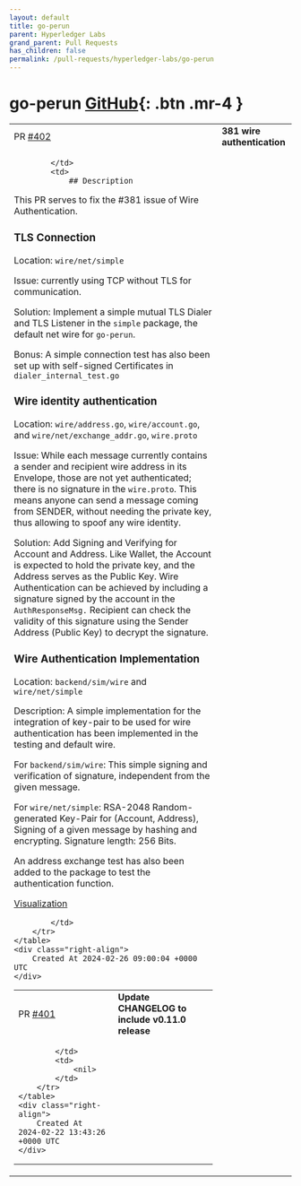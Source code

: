 ```yaml
---
layout: default
title: go-perun
parent: Hyperledger Labs
grand_parent: Pull Requests
has_children: false
permalink: /pull-requests/hyperledger-labs/go-perun
---
```


# go-perun <span class="fs-3 right-align">[GitHub](https://github.com/hyperledger-labs/go-perun){: .btn .mr-4 }</span>


<div>
    <table>
        <tr>
            <td>
                PR <a href="https://github.com/hyperledger-labs/go-perun/pull/402" class=".btn">#402</a>
            </td>
            <td>
                <b>
                    381 wire authentication
                </b>
            </td>
        </tr>
        <tr>
            <td>
                
            </td>
            <td>
                ## Description
This PR serves to fix the #381 issue of Wire Authentication. 

### TLS Connection
Location: `wire/net/simple`

Issue: currently using TCP without TLS for communication. 

Solution: Implement a simple mutual TLS Dialer and TLS Listener in the `simple` package, the default net wire for `go-perun`.

Bonus: A simple connection test has also been set up with self-signed Certificates in `dialer_internal_test.go`

### Wire identity authentication
Location: `wire/address.go`, `wire/account.go`, and `wire/net/exchange_addr.go`, `wire.proto`

Issue: While each message currently contains a sender and recipient wire address in its Envelope, those are not yet authenticated; there is no signature in the `wire.proto`. This means anyone can send a message coming from SENDER, without needing the private key, thus allowing to spoof any wire identity.

Solution: Add Signing and Verifying for Account and Address. Like Wallet, the Account is expected to hold the private key, and the Address serves as the Public Key. Wire Authentication can be achieved by including a signature signed by the account in the `AuthResponseMsg.` Recipient can check the validity of this signature using the Sender Address (Public Key) to decrypt the signature.

### Wire Authentication Implementation
Location: `backend/sim/wire` and `wire/net/simple`

Description: A simple implementation for the integration of key-pair to be used for wire authentication has been implemented in the testing and default wire. 

For `backend/sim/wire`: This simple signing and verification of signature, independent from the given message.

For `wire/net/simple`: RSA-2048 Random-generated Key-Pair for (Account, Address), Signing of a given message by hashing and encrypting. Signature length: 256 Bits.

An address exchange test has also been added to the package to test the authentication function.


[Visualization](https://miro.com/app/board/uXjVNszT4kY=/?share_link_id=475156674819)


            </td>
        </tr>
    </table>
    <div class="right-align">
        Created At 2024-02-26 09:00:04 +0000 UTC
    </div>
</div>

<div>
    <table>
        <tr>
            <td>
                PR <a href="https://github.com/hyperledger-labs/go-perun/pull/401" class=".btn">#401</a>
            </td>
            <td>
                <b>
                    Update CHANGELOG to include v0.11.0 release
                </b>
            </td>
        </tr>
        <tr>
            <td>
                
            </td>
            <td>
                <nil>
            </td>
        </tr>
    </table>
    <div class="right-align">
        Created At 2024-02-22 13:43:26 +0000 UTC
    </div>
</div>

